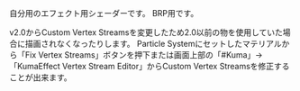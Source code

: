 自分用のエフェクト用シェーダーです。
BRP用です。


v2.0からCustom Vertex Streamsを変更したため2.0以前の物を使用していた場合に描画されなくなったりします。
Particle Systemにセットしたマテリアルから「Fix Vertex Streams」ボタンを押下または画面上部の「#Kuma」→「KumaEffect Vertex Stream Editor」からCustom Vertex Streamsを修正することが出来ます。
